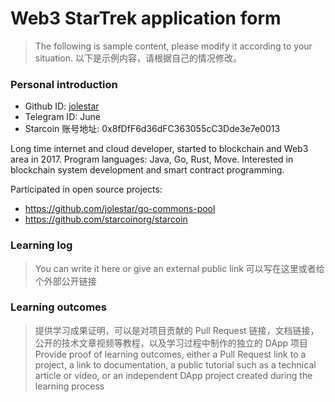 

# Web3 StarTrek application form

> The following is sample content, please modify it according to your situation.
> 以下是示例内容，请根据自己的情况修改。

### Personal introduction

* Github ID: [jolestar](https://github.com/missop)
* Telegram ID: June
* Starcoin 账号地址: 0x8fDfF6d36dFC363055cC3Dde3e7e0013


Long time internet and cloud developer, started to blockchain and Web3 area in 2017.
Program languages: Java, Go, Rust, Move. 
Interested in blockchain system development and smart contract programming.

Participated in open source projects:

* https://github.com/jolestar/go-commons-pool  
* https://github.com/starcoinorg/starcoin

### Learning log

> You can write it here or give an external public link
> 可以写在这里或者给个外部公开链接

### Learning outcomes

> 提供学习成果证明，可以是对项目贡献的 Pull Request 链接，文档链接，公开的技术文章视频等教程，以及学习过程中制作的独立的 DApp 项目
> Provide proof of learning outcomes, either a Pull Request link to a project, a link to documentation, a public tutorial such as a technical article or video, or an independent DApp project created during the learning process





